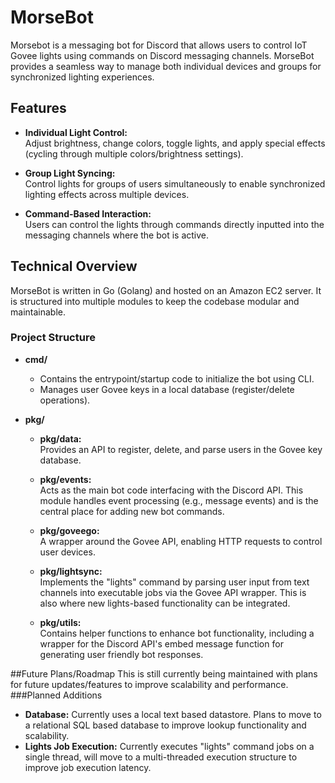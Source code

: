 # MorseBot

Morsebot is a messaging bot for Discord that allows users to control IoT Govee lights using commands on Discord messaging channels. MorseBot provides a seamless way to manage both individual devices and groups for synchronized lighting experiences.

## Features

- **Individual Light Control:**  
  Adjust brightness, change colors, toggle lights, and apply special effects (cycling through multiple colors/brightness settings).

- **Group Light Syncing:**  
  Control lights for groups of users simultaneously to enable synchronized lighting effects across multiple devices.

- **Command-Based Interaction:**  
  Users can control the lights through commands directly inputted into the messaging channels where the bot is active.

## Technical Overview

MorseBot is written in Go (Golang) and hosted on an Amazon EC2 server. It is structured into multiple modules to keep the codebase modular and maintainable.

### Project Structure

- **cmd/**  
  - Contains the entrypoint/startup code to initialize the bot using CLI.
  - Manages user Govee keys in a local database (register/delete operations).

- **pkg/**  
  - **pkg/data:**  
    Provides an API to register, delete, and parse users in the Govee key database.
  
  - **pkg/events:**  
    Acts as the main bot code interfacing with the Discord API. This module handles event processing (e.g., message events) and is the central place for adding new bot commands.
  
  - **pkg/goveego:**  
    A wrapper around the Govee API, enabling HTTP requests to control user devices.
  
  - **pkg/lightsync:**  
    Implements the "lights" command by parsing user input from text channels into executable jobs via the Govee API wrapper. This is also where new lights-based functionality can be integrated.
  
  - **pkg/utils:**  
    Contains helper functions to enhance bot functionality, including a wrapper for the Discord API's embed message function for generating user friendly bot responses.

##Future Plans/Roadmap
This is still currently being maintained with plans for future updates/features to improve scalability and performance.
###Planned Additions
- **Database:**
	Currently uses a local text based datastore. Plans to move to a relational SQL 	based database to improve lookup functionality and scalability.
- **Lights Job Execution:**
	Currently executes "lights" command jobs on a single thread, will move to a multi-threaded execution structure to improve job execution latency.

